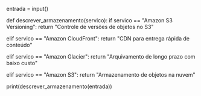entrada = input()

def descrever_armazenamento(servico):
  if servico == "Amazon S3 Versioning":
    return "Controle de versões de objetos no S3"

  elif servico == "Amazon CloudFront":
    return "CDN para entrega rápida de conteúdo"

  elif servico == "Amazon Glacier":
    return "Arquivamento de longo prazo com baixo custo"

  elif servico == "Amazon S3":
    return "Armazenamento de objetos na nuvem"

print(descrever_armazenamento(entrada))
